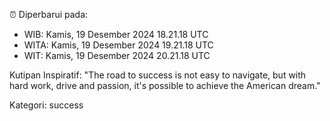 ⏰ Diperbarui pada:
- WIB: Kamis, 19 Desember 2024 18.21.18 UTC
- WITA: Kamis, 19 Desember 2024 19.21.18 UTC
- WIT: Kamis, 19 Desember 2024 20.21.18 UTC

Kutipan Inspiratif:
"The road to success is not easy to navigate, but with hard work, drive and passion, it's possible to achieve the American dream."


Kategori: success

